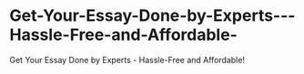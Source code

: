 # Get-Your-Essay-Done-by-Experts---Hassle-Free-and-Affordable-
Get Your Essay Done by Experts - Hassle-Free and Affordable!
